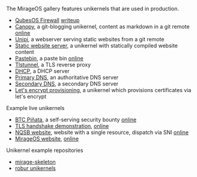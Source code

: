 The MirageOS gallery features unikernels that are used in production.

- [QubesOS Firewall](https://github.com/mirage/qubes-mirage-firewall) [writeup](http://roscidus.com/blog/blog/2016/01/01/a-unikernel-firewall-for-qubesos/)
- [Canopy](https://github.com/Engil/Canopy), a git-blogging unikernel, content as markdown in a git remote [online](http://canopy.mirage.io)
- [Unipi](https://github.com/roburio/unipi), a webserver serving static websites from a git remote
- [Static website server](https://github.com/mirage/mirage-skeleton/tree/master/applications/static_website_tls), a unikernel with statically compiled website content
- [Pastebin](https://github.com/dinosaure/pasteur), a paste bin [online](https://paste.x25519.net/)
- [Tlstunnel](https://github.com/roburio/tlstunnel), a TLS reverse proxy
- [DHCP](https://github.com/mirage/mirage-skeleton/tree/master/applications/dhcp), a DHCP server
- [Primary DNS](https://github.com/roburio/dns-primary-git), an authoritative DNS server
- [Secondary DNS](https://github.com/roburio/dns-secondary), a secondary DNS server
- [Let's encrypt provisioning](https://github.com/roburio/dns-letsencrypt-secondary), a unikernel which provisions certificates via let's encrypt

Example live unikernels
- [BTC Piñata](https://github.com/mirleft/btc-pinata), a self-serving security bounty [online](http://ownme.ipredator.se)
- [TLS handshake demonstration](https://github.com/mirleft/tls-demo-server), [online](https://tls.nqsb.io)
- [NQSB website](https://github.com/mirleft/nqsb.io), website with a single resource, dispatch via SNI [online](https://nqsb.io)
- [MirageOS website](https://github.com/mirage/mirage-www), [online](https://mirageos.org)

Unikernel example repositories
- [mirage-skeleton](https://github.com/mirage/mirage-skeleton)
- [robur unikernels](https://github.com/roburio/unikernels)
